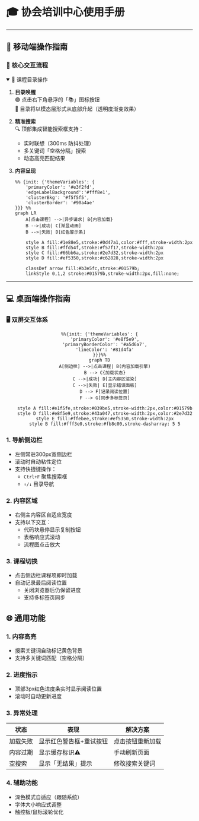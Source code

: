 # 🎓 协会培训中心使用手册

---

## 📱 移动端操作指南
### 🌟 核心交互流程
<details open>
<summary>📖 课程目录操作</summary>

1. **目录唤醒**  
   🟣 点击右下角悬浮的「📚」图标按钮  
   🌈 目录将以模态层形式从底部升起（透明度渐变效果）

2. **精准搜索**  
   🔍 顶部集成智能搜索框支持：  
   - 实时联想（300ms 防抖处理）
   - 多关键词「空格分隔」搜索
   - 动态高亮匹配结果

3. **内容呈现**  
   ```mermaid{theme: merMAID, fontSize: 14, fontFamily: 'Arial'}
   %% {init: {'themeVariables': { 
       'primaryColor': '#e3f2fd',
       'edgeLabelBackground':'#fff8e1',
       'clusterBkg': '#f5f5f5',
       'clusterBorder': '#90a4ae'
   }}} %%
   graph LR
       A[点击课程] -->|异步请求| B{内容加载}
       B -->|成功| C[渐显动画]
       B -->|失败| D[红色警示条]
       
       style A fill:#1e88e5,stroke:#0d47a1,color:#fff,stroke-width:2px
       style B fill:#ffd54f,stroke:#f57f17,stroke-width:2px
       style C fill:#66bb6a,stroke:#2e7d32,stroke-width:2px
       style D fill:#ef5350,stroke:#c62828,stroke-width:2px
       
       classDef arrow fill:#b3e5fc,stroke:#01579b;
       linkStyle 0,1,2 stroke:#01579b,stroke-width:2px,fill:none;
   ```
</details>

---

## 💻 桌面端操作指南
### 🖥️ 双屏交互体系

<div align="center">

```mermaid{theme: forest, fontSize: 14}
%%{init: {'themeVariables': {
    'primaryColor': '#e8f5e9',
    'primaryBorderColor': '#a5d6a7',
    'lineColor': '#81d4fa'
}}}%%
graph TD
    A[侧边栏] -->|点击课程| B(内容加载引擎)
    B --> C{加载状态}
    C -->|成功| D[主内容区渲染]
    C -->|失败| E[显示错误面板]
    D --> F[记录阅读位置]
    F --> G[同步多标签页]
    
    style A fill:#e1f5fe,stroke:#039be5,stroke-width:2px,color:#01579b
    style D fill:#e8f5e9,stroke:#43a047,stroke-width:2px,color:#2e7d32
    style E fill:#ffebee,stroke:#ef5350,stroke-width:2px
    style B fill:#fff3e0,stroke:#fb8c00,stroke-dasharray: 5 5
```

</div>

### 1. 导航侧边栏
- 左侧常驻300px宽侧边栏
- 滚动时自动粘性定位
- 支持快捷键操作：
  - `Ctrl+F` 聚焦搜索框
  - `↑/↓` 目录导航

### 2. 内容区域
- 右侧主内容区自适应宽度
- 支持以下交互：
  - 代码块悬停显示复制按钮
  - 表格响应式滚动
  - 流程图点击放大

### 3. 课程切换
- 点击侧边栏课程项即时加载
- 自动记录最后阅读位置
  - 关闭浏览器后仍保留进度
  - 支持多标签页同步

## 🌐 通用功能

### 1. 内容高亮
- 搜索关键词自动标记黄色背景
- 支持多关键词匹配（空格分隔）

### 2. 进度指示
- 顶部3px红色进度条实时显示阅读位置
- 滚动时自动更新进度

### 3. 异常处理
| 状态     | 表现                    | 解决方案         |
| -------- | ----------------------- | ---------------- |
| 加载失败 | 显示红色警告框+重试按钮 | 点击按钮重新加载 |
| 内容过期 | 显示缓存标识⚠️           | 手动刷新页面     |
| 空搜索   | 显示「无结果」提示      | 修改搜索关键词   |

### 4. 辅助功能
- 深色模式自适应（跟随系统）
- 字体大小响应式调整
- 触控板/鼠标滚轮优化